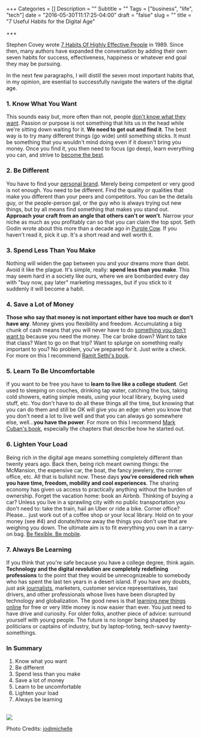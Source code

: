 +++
Categories = []
Description = ""
Subtitle = ""
Tags = ["business", "life", "tech"]
date = "2016-05-30T11:17:25-04:00"
draft = "false"
slug = ""
title = "7 Useful Habits for the Digital Age"

+++

Stephen Covey wrote [7 Habits Of Highly Effective People](http://amzn.to/1THjXoz) in 1989. Since then, many authors have expanded the conversation by adding their own seven habits for success, effectiveness, happiness or whatever end goal they may be pursuing. 

In the next few paragraphs, I will distill the seven most important habits that, in my opinion, are esential to successfully navigate the waters of the digital age.

### 1. Know What You Want 
This sounds easy but, more often than not, people [don't know what they want](/post/axe/). Passion or purpose is not something that hits us in the head while we're sitting down waiting for it. **We need to get out and find it**. The best way is to try many different things (go wide) until something sticks. It must be something that you wouldn't mind doing even if it doesn't bring you money. Once you find it, you then need to focus (go deep), learn everything you can, and strive to [become the best](http://amzn.to/1XHLESW).

### 2. Be Different
You have to find your [personal brand](http://www.fastcompany.com/28905/brand-called-you). Merely being competent or very good is not enough. You need to be different. Find the quality or qualities that make you different than your peers and competitors. You can be the details guy, or the people-person gal, or the guy who is always trying out new things, but by all means find something that makes you stand out. **Approach your craft from an angle that others can't or won't**. Narrow your niche as much as you profitably can so that you can claim the top spot.  Seth Godin wrote about this more than a decade ago in [Purple Cow](http://amzn.to/1Vpd5ki). If you haven't read it, pick it up. It's a short read and well worth it.

### 3. Spend Less Than You Make
Nothing will widen the gap between you and your dreams more than debt. Avoid it like the plague. It's simple, really: **spend less than you make**. This may seem hard in a society like ours, where we are bombarded every day with "buy now, pay later" marketing messages, but if you stick to it suddenly it will become a habit. 

### 4. Save a Lot of Money
**Those who say that money is not important either have too much or don't have any**. Money gives you flexibility and freedom. Accumulating a big chunk of cash means that you will never have to do [something you don't want to](https://thebillfold.com/a-story-of-a-fuck-off-fund-648401263659#.bhrdyqcf7) because you need the money. The car broke down? Want to take that class? Want to go on that trip? Want to splurge on something really important to you? No problem, you've prepared for it. Just write a check. For more on this I recommend [Ramit Sethi's book](http://amzn.to/1TQ0BQt).

### 5. Learn To Be Uncomfortable
If you want to be free you have to **learn to live like a college student**. Get used to sleeping on couches, drinking tap water, catching the bus, taking cold showers, eating simple meals, using your local library, buying used stuff, etc. You don't have to do all these things all the time, but knowing that you can do them and still be OK will give you an edge: when you know that you don't need a lot to live well and that you can always go somewhere else, well...**you have the power**. For more on this I recommend [Mark Cuban's book](http://amzn.to/1XHMBuE), especially the chapters that describe how he started out.

### 6. Lighten Your Load
Being rich in the digital age means something completely different than twenty years ago. Back then, being rich meant owning things: the McMansion, the expensive car, the boat, the fancy jewelery, the corner office, etc. All that is bullshit now. These days **you're considered rich when you have time, freedom, mobility and cool experiences**. The sharing economy has given us access to practically anything without the burden of ownership. Forget the vacation home: book an Airbnb. Thinking of buying a car? Unless you live in a sprawling city with no public transportation you don't need to: take the train, hail an Uber or ride a bike. Corner office? Please... just work out of a coffee shop or your local library. Hold on to your money (see #4) and donate/throw away the things you don't use that are weighing you down. The ultimate aim is to fit everything you own in a carry-on bag. [Be flexible. Be mobile](http://www.becomingminimalist.com/millennials/).

### 7. Always Be Learning
If you think that you're safe because you have a college degree, think again. **Technology and the digital revolution are completely redefining professions** to the point that they would be unrecognizeable to somebody who has spent the last ten years in a desert island. If you have any doubts, just ask [journalists](https://medium.com/@knightfdn/10-basics-today-s-journalists-need-562df8787406#.bzsocpbmk), marketers, customer service representatives, taxi drivers, and other professionals whose lives have been disrupted by technology and globalization. The good news is that [learning new things online](/post/onlineed/) for free or very little money is now easier than ever. You just need to have drive and curiosity. For older folks, another piece of advice: surround yourself with young people. The future is no longer being shaped by politicians or captains of industry, but by laptop-toting, tech-savvy twenty-somethings.   

### In Summary
1. Know what you want
2. Be different
3. Spend less than you make
4. Save a lot of money
5. Learn to be uncomfortable
6. Lighten your load
7. Always be learning

<br />
<img src="https://c1.staticflickr.com/8/7210/6812971608_30001b913a_h.jpg">
<p class="small">Photo Credits: <a href="https://www.flickr.com/photos/jodimichelle/6812971608/">jodimichelle</a></p>